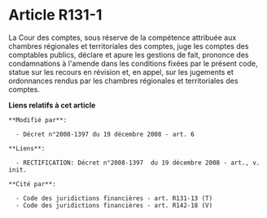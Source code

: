 # Article R131-1

La Cour des comptes, sous réserve de la compétence attribuée aux chambres régionales et territoriales des comptes, juge les
comptes des comptables publics, déclare et apure les gestions de fait, prononce des condamnations à l'amende dans les
conditions fixées par le présent code, statue sur les recours en révision et, en appel, sur les jugements et ordonnances
rendus par les chambres régionales et territoriales des comptes.

**Liens relatifs à cet article**

	**Modifié par**:

	  - Décret n°2008-1397 du 19 décembre 2008 - art. 6

	**Liens**:

	  - RECTIFICATION: Décret n°2008-1397  du 19 décembre 2008 - art., v. init.

	**Cité par**:

	  - Code des juridictions financières - art. R131-13 (T)
	  - Code des juridictions financières - art. R142-18 (V)
